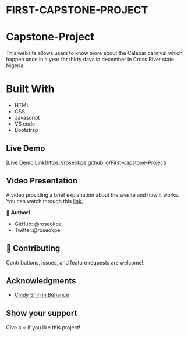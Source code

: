 # FIRST-CAPSTONE-PROJECT

# Capstone-Project

This website allows users to know more about the Calabar carnival which happen once in a year for thirty days in december in Cross River state Nigeria.

# Built With

- HTML
- CSS
- Javascript
- VS code
- Bootstrap

## Live Demo

[Live Demo Link]https://roseokpe.github.io/First-capstone-Project/

## Video Presentation

A video providing a brief explanation about the wesite and how it works. You can watch through this [link.](https://www.loom.com/share/077e16840449411e98781e0dddb2ddda)


👤 **Author1**

- GitHub: @roseokpe
- Twitter:@roseokpe

## 🤝 Contributing

Contributions, issues, and feature requests are welcome!.

## Acknowledgments

- [Cindy Shin in Behance](https://www.behance.net/gallery/29845175/CC-Global-Summit-2015)

## Show your support

Give a ⭐️ if you like this project!

